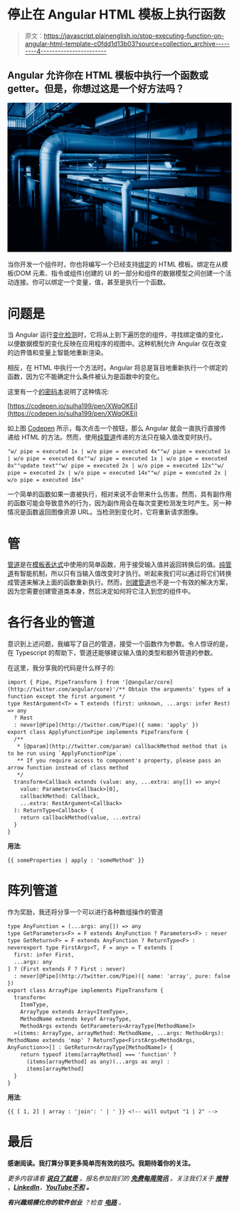 # 停止在 Angular HTML 模板上执行函数

> 原文：<https://javascript.plainenglish.io/stop-executing-function-on-angular-html-template-c0fdd1d13b03?source=collection_archive---------4----------------------->

## Angular 允许你在 HTML 模板中执行一个函数或 getter。但是，你想过这是一个好方法吗？

![](img/c087acbd2da917f7b9262e2f5b0ee48e.png)

当你开发一个组件时，你也将编写一个已经支持[绑定](https://angular.io/guide/binding-overview)的 HTML 模板。绑定在从模板(DOM 元素、指令或组件)创建的 UI 的一部分和组件的数据模型之间创建一个活动连接。你可以绑定一个变量，值，甚至是执行一个函数。

# 问题是

当 Angular 运行[变化检测](https://angular.io/guide/change-detection)时，它将从上到下遍历您的组件，寻找绑定值的变化，以便数据模型的变化反映在应用程序的视图中。这种机制允许 Angular 仅在改变的边界值和变量上智能地重新渲染。

相反，在 HTML 中执行一个方法时。Angular 将总是盲目地重新执行一个绑定的函数，因为它不能确定什么条件被认为是函数中的变化。

这里有一个[的密码本](https://codepen.io/sulha199/pen/XWqOKEj)说明了这种情况:

[https://codepen.io/sulha199/pen/XWqOKEj](https://codepen.io/sulha199/pen/XWqOKEj)

如上图 [Codepen](https://codepen.io/sulha199/pen/XWqOKEj) 所示，每次点击一个按钮，那么 Angular 就会一直执行直接传递给 HTML 的方法。然而，使用[纯管道](https://angular.io/guide/pipes#detecting-pure-changes-to-primitives-and-object-references)传递的方法只在输入值改变时执行。

```
"w/ pipe = executed 1x | w/o pipe = executed 4x""w/ pipe = executed 1x | w/o pipe = executed 6x""w/ pipe = executed 1x | w/o pipe = executed 8x""update text""w/ pipe = executed 2x | w/o pipe = executed 12x""w/ pipe = executed 2x | w/o pipe = executed 14x""w/ pipe = executed 2x | w/o pipe = executed 16x"
```

一个简单的函数如果一直被执行，相对来说不会带来什么伤害。然而，具有副作用的函数可能会导致意外的行为，因为副作用会在每次变更检测发生时产生。另一种情况是函数返回图像资源 URL。当检测到变化时，它将重新请求图像。

# 管

[管道](https://angular.io/guide/pipes-overview)是在[模板表达式](https://angular.io/guide/glossary#template-expression)中使用的简单函数，用于接受输入值并返回转换后的值。[纯管道](https://angular.io/guide/pipes#detecting-pure-changes-to-primitives-and-object-references)有智能机制，所以只有当输入值改变时才执行。听起来我们可以通过将它们转换成管道来解决上面的函数重新执行。然而，[创建管道](https://angular.io/guide/pipes-custom-data-trans#using-the-pipetransform-interface)也不是一个有效的解决方案，因为您需要创建管道类本身，然后决定如何将它注入到您的组件中。

# 各行各业的管道

意识到上述问题，我编写了自己的管道，接受一个函数作为参数。令人惊讶的是，在 Typescript 的帮助下，管道还能够建议输入值的类型和额外管道的参数。

在这里，我分享我的代码是什么样子的:

```
import { Pipe, PipeTransform } from '[@angular/core](http://twitter.com/angular/core)'/** Obtain the arguments' types of a function except the first argument */
type RestArgument<T> = T extends (first: unknown, ...args: infer Rest) => any
  ? Rest
  : never[@Pipe](http://twitter.com/Pipe)({ name: 'apply' })
export class ApplyFunctionPipe implements PipeTransform {
  /**
   * [@param](http://twitter.com/param) callbackMethod method that is to be run using `ApplyFunctionPipe`.
   ** If you require access to component's property, please pass an arrow function instead of class method
   */
  transform<Callback extends (value: any, ...extra: any[]) => any>(
    value: Parameters<Callback>[0],
    callbackMethod: Callback,
    ...extra: RestArgument<Callback>
  ): ReturnType<Callback> {
    return callbackMethod(value, ...extra)
  }
}
```

**用法**:

```
{{ someProperties | apply : 'someMethod' }}
```

# 阵列管道

作为奖励，我还将分享一个可以进行各种数组操作的管道

```
type AnyFunction = (...args: any[]) => any
type GetParameters<F> = F extends AnyFunction ? Parameters<F> : never
type GetReturn<F> = F extends AnyFunction ? ReturnType<F> : neverexport type FirstArgs<T, F = any> = T extends [
  first: infer First,
  ...args: any
] ? (First extends F ? First : never)
  : never[@Pipe](http://twitter.com/Pipe)({ name: 'array', pure: false })
export class ArrayPipe implements PipeTransform {
  transform<
    ItemType, 
    ArrayType extends Array<ItemType>, 
    MethodName extends keyof ArrayType, 
    MethodArgs extends GetParameters<ArrayType[MethodName]>
  >(items: ArrayType, arrayMethod: MethodName, ...args: MethodArgs): MethodName extends 'map' ? ReturnType<FirstArgs<MethodArgs, AnyFunction>>[] : GetReturn<ArrayType[MethodName]> {
    return typeof items[arrayMethod] === 'function' ? 
      (items[arrayMethod] as any)(...args as any) : 
      items[arrayMethod]
  }
}
```

**用法**:

```
{{ [ 1, 2] | array : 'join': ' | ' }} <!-- will output "1 | 2" -->
```

# 最后

**感谢阅读。我打算分享更多简单而有效的技巧。我期待着你的关注。**

*更多内容请看* [***说白了就是***](https://plainenglish.io/) *。报名参加我们的* [***免费每周简讯***](http://newsletter.plainenglish.io/) *。关注我们关于* [***推特***](https://twitter.com/inPlainEngHQ) ，[***LinkedIn***](https://www.linkedin.com/company/inplainenglish/)*，*[***YouTube***](https://www.youtube.com/channel/UCtipWUghju290NWcn8jhyAw)*[***不和***](https://discord.gg/GtDtUAvyhW) ***。****

****有兴趣规模化你的软件创业*** *？检查* [***电路***](https://circuit.ooo?utm=publication-post-cta) *。**